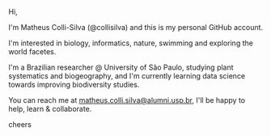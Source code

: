 Hi, 
 
I'm Matheus Colli-Silva (@collisilva) and this is my personal GitHub account.

I'm interested in biology, informatics, nature, swimming and exploring the world facetes. 

I'm a Brazilian researcher @ University of São Paulo, studying plant systematics and biogeography, and I'm currently learning data science towards improving biodiversity studies.

You can reach me at matheus.colli.silva@alumni.usp.br, I'll be happy to help, learn & collaborate.

cheers
